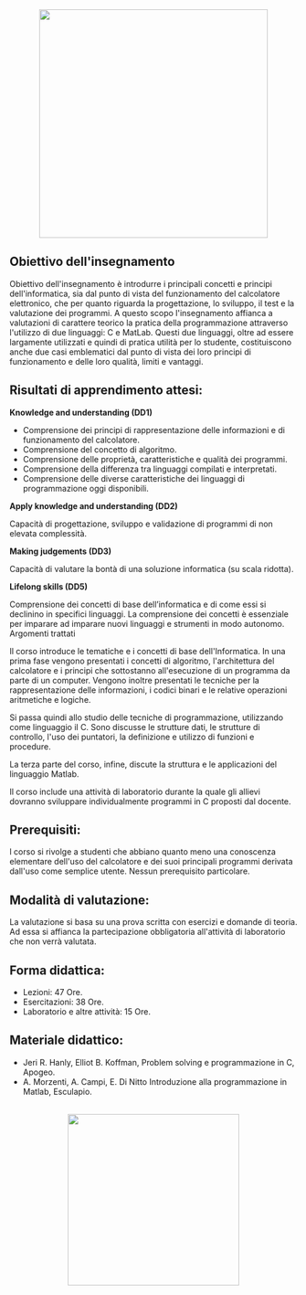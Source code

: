<div align="center">

<img src="https://upload.wikimedia.org/wikipedia/it/b/be/Logo_Politecnico_Milano.png" width="400"/>

</div>

## Obiettivo dell'insegnamento

Obiettivo dell'insegnamento è introdurre i principali concetti e principi dell'informatica, sia dal punto di vista del funzionamento del calcolatore elettronico, che per quanto riguarda la progettazione, lo sviluppo, il test e la valutazione dei programmi. A questo scopo l'insegnamento affianca a valutazioni di carattere teorico la pratica della programmazione attraverso l'utilizzo di due linguaggi: C e MatLab. Questi due linguaggi, oltre ad essere largamente utilizzati e quindi di pratica utilità per lo studente, costituiscono anche due casi emblematici dal punto di vista dei loro principi di funzionamento e delle loro qualità, limiti e vantaggi.

## Risultati di apprendimento attesi:

**Knowledge and understanding (DD1)**

- Comprensione dei principi di rappresentazione delle informazioni e di funzionamento del calcolatore.
- Comprensione del concetto di algoritmo.
- Comprensione delle proprietà, caratteristiche e qualità dei programmi.
- Comprensione della differenza tra linguaggi compilati e interpretati.
- Comprensione delle diverse caratteristiche dei linguaggi di programmazione oggi disponibili.

**Apply knowledge and understanding (DD2)**

Capacità di progettazione, sviluppo e validazione di programmi di non elevata complessità.

**Making judgements (DD3)**

Capacità di valutare la bontà di una soluzione informatica (su scala ridotta).

**Lifelong skills (DD5)**

Comprensione dei concetti di base dell’informatica e di come essi si declinino in specifici linguaggi. La comprensione dei concetti è essenziale per imparare ad imparare nuovi linguaggi e strumenti in modo autonomo.
Argomenti trattati

Il corso introduce le tematiche e i concetti di base dell'Informatica. In una prima fase vengono presentati i concetti di algoritmo, l'architettura del calcolatore e i principi che sottostanno all'esecuzione di un programma da parte di un computer. Vengono inoltre presentati le tecniche per la rappresentazione delle informazioni, i codici binari e le relative operazioni aritmetiche e logiche.

Si passa quindi allo studio delle tecniche di programmazione, utilizzando come linguaggio il C. Sono discusse le strutture dati, le strutture di controllo, l'uso dei puntatori, la definizione e utilizzo di funzioni e procedure.

La terza parte del corso, infine, discute la struttura e le applicazioni del linguaggio Matlab.

Il corso include una attività di laboratorio durante la quale gli allievi dovranno sviluppare individualmente programmi in C proposti dal docente.

## Prerequisiti:

l corso si rivolge a studenti che abbiano quanto meno una conoscenza elementare dell'uso del calcolatore e dei suoi principali programmi derivata dall'uso come semplice utente. Nessun prerequisito particolare.

## Modalità di valutazione:

La valutazione si basa su una prova scritta con esercizi e domande di teoria.
Ad essa si affianca la partecipazione obbligatoria all'attività di laboratorio che non verrà valutata.

## Forma didattica:

- Lezioni: 47 Ore.
- Esercitazioni: 38 Ore.
- Laboratorio e altre attività: 15 Ore.

## Materiale didattico:

- Jeri R. Hanly, Elliot B. Koffman, Problem solving e programmazione in C, Apogeo.
- A. Morzenti, A. Campi, E. Di Nitto Introduzione alla programmazione in Matlab, Esculapio.

</br>

<div align="center">

<img src="https://user-images.githubusercontent.com/55017307/99872326-58a86900-2be1-11eb-9a35-ccd00bd6fdbf.jpg" width="300"/>

</div>

